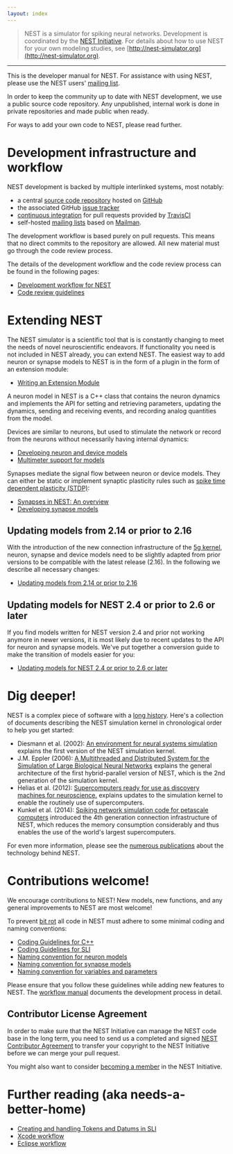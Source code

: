 ```yaml
---
layout: index
---
```


> NEST is a simulator for spiking neural networks. Development is
  coordinated by the [NEST Initiative](http://nest-initiative.org). For
  details about how to use NEST for your own modeling studies, see
  [http://nest-simulator.org](http://nest-simulator.org).

<hr>

This is the developer manual for NEST. For assistance with using NEST, please
use the NEST users' [mailing list](http://www.nest-simulator.org/community/).

In order to keep the community up to
date with NEST development, we use a public source code repository. Any
unpublished, internal work is done in private repositories and made public when
ready.

For ways to add your own code to NEST, please read further.

# Development infrastructure and workflow

NEST development is backed by multiple interlinked systems, most
notably:

* a central [source code repository](https://github.com/nest/nest-simulator)
  hosted on [GitHub](https://github.com/)
* the associated GitHub [issue
  tracker](https://github.com/nest/nest-simulator/issues)
* [continuous integration](continuous_integration) for pull requests provided
  by [TravisCI](https://travis-ci.org/)
* self-hosted [mailing lists](http://www.nest-simulator.org/community/) based
  on [Mailman](http://www.gnu.org/software/mailman/).

The development workflow is based purely on pull requests. This means
that no direct commits to the repository are allowed. All new material must 
go through the code review process.

The details of the development workflow and the code review process can be
found in the following pages:

* [Development workflow for NEST](development_workflow)  
* [Code review guidelines](code_review_guidelines)  

# Extending NEST

The NEST simulator is a scientific tool that is is constantly changing
to meet the needs of novel neuroscientific endeavors. If functionality you need
is not included in NEST already, you can extend NEST. The easiest way to add
neuron or synapse models to NEST is in the form of a plugin in the form of an
extension module:

* [Writing an Extension Module](extension_modules)

A neuron model in NEST is a C++ class that contains the neuron
dynamics and implements the API for setting and retrieving parameters,
updating the dynamics, sending and receiving events, and recording
analog quantities from the model.

Devices are similar to neurons, but used to stimulate the network or
record from the neurons without necessarily having internal dynamics:

* [Developing neuron and device models](neuron_and_device_models)
* [Multimeter support for models](multimeter_support)

Synapses mediate the signal flow between neuron or device models. They
can either be static or implement synaptic plasticity rules such as
[spike time dependent plasticity
(STDP)](http://www.scholarpedia.org/article/Spike-timing_dependent_plasticity):

* [Synapses in NEST: An overview](synapses_overview)
* [Developing synapse models](synapse_models)

## Updating models from 2.14 or prior to 2.16

With the introduction of the new connection infrastructure of the [5g kernel](https://www.frontiersin.org/articles/10.3389/fninf.2018.00002/full), 
neuron, synapse and device models need to be slightly adapted from prior 
versions to be compatible with the latest release (2.16). In the following we describe 
all necessary changes:

* [Updating models from 2.14 or prior to 2.16](model_conversion_5g.md)

## Updating models for NEST 2.4 or prior to 2.6 or later

If you find models written for NEST version 2.4 and prior not
working anymore in newer versions, it is most likely due to recent
updates to the API for neuron and synapse models. We've put together
a conversion guide to make the transition of models easier for you:

* [Updating models for NEST 2.4 or prior to 2.6 or later](model_conversion_3g_4g)

# Dig deeper!

NEST is a complex piece of software with a [long
history](http://dx.doi.org/10.3389/conf.fninf.2013.09.00106). 
Here's a collection of documents describing the NEST simulation kernel in
chronological order to help you get started:

* Diesmann et al. (2002): [An environment for neural systems
  simulation](http://cns-classes.bu.edu/cn510/Papers/diesmann-gewaltig-02.pdf)
  explains the first version of the NEST simulation kernel.
* J.M. Eppler (2006): [A Multithreaded and Distributed System for the
  Simulation of Large Biological Neural
  Networks](http://mindzoo.de/files/Diploma-JME.pdf) explains the general
  architecture of the first hybrid-parallel version of NEST, which is the 2nd
  generation of the simulation kernel.
* Helias et al. (2012): [Supercomputers ready for use as discovery machines for
  neuroscience.](http://dx.doi.org/10.3389/fninf.2012.00026) explains updates
  to the simulation kernel to enable the routinely use of supercomputers.
* Kunkel et al. (2014): [Spiking network simulation code for petascale
  computers](http://dx.doi.org/10.3389/fninf.2014.00078) introduced the 4th
  generation connection infrastructure of NEST, which reduces the memory
  consumption considerably and thus enables the use of the world's largest
  supercomputers.

For even more information, please see the [numerous
publications](http://www.nest-initiative.org/publications/) about the
technology behind NEST.

# Contributions welcome!

We encourage contributions to NEST! New models, new functions, and any general
improvements to NEST are most welcome!

To prevent [bit rot](https://en.wikipedia.org/wiki/Software_rot) all code in
NEST must adhere to some minimal coding and naming conventions:

* [Coding Guidelines for C++](coding_guidelines_c++)
* [Coding Guidelines for SLI](coding_guidelines_sli)
* [Naming convention for neuron models](neuron_model_naming)
* [Naming convention for synapse models](synapse_model_naming)
* [Naming convention for variables and parameters](variables_parameters_naming)

Please ensure that you follow these guidelines while adding new features to
NEST. The [workflow manual](development_workflow) documents the development
process in detail. 

## Contributor License Agreement

In order to make sure that the NEST Initiative can manage the NEST
code base in the long term, you need to send us a completed and signed
[NEST Contributor Agreement](NEST_Contributor_Agreement.pdf) to
transfer your copyright to the NEST Initiative before we can merge
your pull request.

You might also want to consider [becoming a
member](http://www.nest-initiative.org/membership/) in the NEST
Initiative.

# Further reading (aka needs-a-better-home)

* [Creating and handling Tokens and Datums in SLI](tokens_and_datums)
* [Xcode workflow](xcode_workflow)
* [Eclipse workflow](eclipse_workflow)
